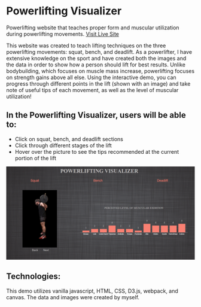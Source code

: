 # Powerlifting Visualizer
Powerlifting website that teaches proper form and muscular utilization during powerlifting movements.
[Visit Live Site](https://apodavonov3616.github.io/powerlifting-visualizer/)


This website was created to teach lifting techniques on the three powerlifting movements: squat, bench, and deadlift. As a powerlifter, I have extensive knowledge on the sport and have created both the images and the data in order to show how a person should lift for best results. Unlike bodybuilding, which focuses on muscle mass increase, powerlifting focuses on strength gains above all else. Using the interactive demo, you can progress through different points in the lift (shown with an image) and take note of useful tips of each movement, as well as the level of muscular utilization! 

## In the Powerlifting Visualizer, users will be able to:
- Click on squat, bench, and deadlift sections 
- Click through different stages of the lift
- Hover over the picture to see the tips recommended at the current portion of the lift

![website structure](powerlifting_visualizer2.png)

## Technologies:
This demo utilizes vanilla javascript, HTML, CSS, D3.js, webpack, and canvas. The data and images were created by myself.
